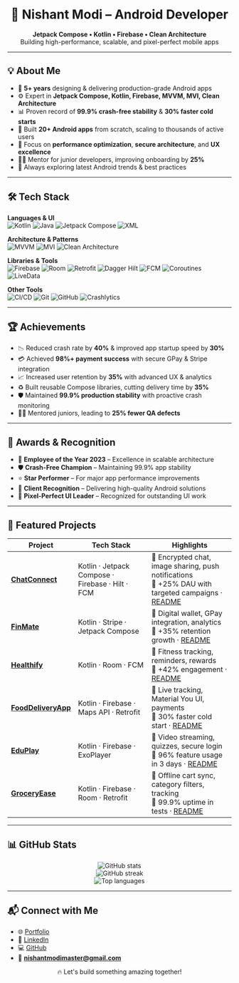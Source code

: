 <h1 align="center">🚀 Nishant Modi – Android Developer</h1>
<p align="center">
  <b>Jetpack Compose • Kotlin • Firebase • Clean Architecture</b><br>
  Building high-performance, scalable, and pixel-perfect mobile apps
</p>

---

## 💡 About Me
- 📱 **5+ years** designing & delivering production-grade Android apps  
- ⚙️ Expert in **Jetpack Compose, Kotlin, Firebase, MVVM, MVI, Clean Architecture**  
- 📊 Proven record of **99.9% crash-free stability** & **30% faster cold starts**  
- 🚀 Built **20+ Android apps** from scratch, scaling to thousands of active users  
- 🎯 Focus on **performance optimization**, **secure architecture**, and **UX excellence**  
- 👨‍🏫 Mentor for junior developers, improving onboarding by **25%**  
- 🌱 Always exploring latest Android trends & best practices  

---

## 🛠 Tech Stack

**Languages & UI**  
![Kotlin](https://img.shields.io/badge/Kotlin-7F52FF?style=for-the-badge&logo=kotlin&logoColor=white) 
![Java](https://img.shields.io/badge/Java-ED8B00?style=for-the-badge&logo=java&logoColor=white) 
![Jetpack Compose](https://img.shields.io/badge/Jetpack%20Compose-4285F4?style=for-the-badge) 
![XML](https://img.shields.io/badge/XML-FF5722?style=for-the-badge)

**Architecture & Patterns**  
![MVVM](https://img.shields.io/badge/MVVM-6A1B9A?style=for-the-badge) 
![MVI](https://img.shields.io/badge/MVI-009688?style=for-the-badge) 
![Clean Architecture](https://img.shields.io/badge/Clean%20Architecture-1976D2?style=for-the-badge) 

**Libraries & Tools**  
![Firebase](https://img.shields.io/badge/Firebase-FFCA28?style=for-the-badge&logo=firebase&logoColor=black) 
![Room](https://img.shields.io/badge/Room-00796B?style=for-the-badge) 
![Retrofit](https://img.shields.io/badge/Retrofit-009688?style=for-the-badge) 
![Dagger Hilt](https://img.shields.io/badge/Dagger%20Hilt-8E24AA?style=for-the-badge) 
![FCM](https://img.shields.io/badge/FCM-03A9F4?style=for-the-badge) 
![Coroutines](https://img.shields.io/badge/Coroutines-795548?style=for-the-badge) 
![LiveData](https://img.shields.io/badge/LiveData-33691E?style=for-the-badge)

**Other Tools**  
![CI/CD](https://img.shields.io/badge/CI%2FCD-1976D2?style=for-the-badge) 
![Git](https://img.shields.io/badge/Git-F05032?style=for-the-badge&logo=git&logoColor=white) 
![GitHub](https://img.shields.io/badge/GitHub-181717?style=for-the-badge&logo=github&logoColor=white) 
![Crashlytics](https://img.shields.io/badge/Crashlytics-E91E63?style=for-the-badge) 

---

## 🏆 Achievements
- 📉 Reduced crash rate by **40%** & improved app startup speed by **30%**  
- 💳 Achieved **98%+ payment success** with secure GPay & Stripe integration  
- 📈 Increased user retention by **35%** with advanced UX & analytics  
- ♻ Built reusable Compose libraries, cutting delivery time by **35%**  
- 🛡 Maintained **99.9% production stability** with proactive crash monitoring  
- 👨‍🏫 Mentored juniors, leading to **25% fewer QA defects**  

---

## 🌟 Awards & Recognition
- 🥇 **Employee of the Year 2023** – Excellence in scalable architecture  
- 🛡 **Crash-Free Champion** – Maintaining 99.9% app stability  
- ⭐ **Star Performer** – For major app performance improvements  
- 🌟 **Client Recognition** – Delivering high-quality Android solutions  
- 🎨 **Pixel-Perfect UI Leader** – Recognized for outstanding UI work  

---

## 📌 Featured Projects

| Project | Tech Stack | Highlights |
|--------|------------|------------|
| **[ChatConnect](https://github.com/nishantmodi92/chatconnect-android)** | Kotlin · Jetpack Compose · Firebase · Hilt · FCM | 🔹 Encrypted chat, image sharing, push notifications<br>🔹 +25% DAU with targeted campaigns · [README](https://github.com/nishantmodi92/chatconnect-android/blob/main/README.md) |
| **[FinMate](https://github.com/nishantmodi92/fintech-wallet)** | Kotlin · Stripe · Jetpack Compose | 🔹 Digital wallet, GPay integration, analytics<br>🔹 +35% retention growth · [README](https://github.com/nishantmodi92/fintech-wallet/blob/main/README.md) |
| **[Healthify](https://github.com/nishantmodi92/healthify)** | Kotlin · Room · FCM | 🔹 Fitness tracking, reminders, rewards<br>🔹 +42% engagement · [README](https://github.com/nishantmodi92/healthify/blob/main/README.md) |
| **[FoodDeliveryApp](https://github.com/nishantmodi92/food-delivery-android)** | Kotlin · Firebase · Maps API · Retrofit | 🔹 Live tracking, Material You UI, payments<br>🔹 30% faster cold start · [README](https://github.com/nishantmodi92/food-delivery-android/blob/main/README.md) |
| **[EduPlay](https://github.com/nishantmodi92/e-learning-android)** | Kotlin · Firebase · ExoPlayer | 🔹 Video streaming, quizzes, secure login<br>🔹 96% feature usage in 3 days · [README](https://github.com/nishantmodi92/e-learning-android/blob/main/README.md) |
| **[GroceryEase](https://github.com/nishantmodi92/groceryease-android)** | Kotlin · Firebase · Room · Retrofit | 🔹 Offline cart sync, category filters, tracking<br>🔹 99.9% uptime in tests · [README](https://github.com/nishantmodi92/groceryease-android/blob/main/README.md) |

---

## 📊 GitHub Stats

<p align="center">
  <img src="https://github-readme-stats.vercel.app/api?username=nishantmodi92&show_icons=true&theme=tokyonight" alt="GitHub stats" />
  <br>
  <img src="https://github-readme-streak-stats.herokuapp.com/?user=nishantmodi92&theme=tokyonight" alt="GitHub streak" />
  <br>
  <img src="https://github-readme-stats.vercel.app/api/top-langs/?username=nishantmodi92&layout=compact&theme=tokyonight" alt="Top languages" />
</p>

---

## 📬 Connect with Me
- 🌐 [Portfolio](https://nishantmodi92.github.io)  
- 💼 [LinkedIn](https://linkedin.com/in/nishantmodi92)  
- 💻 [GitHub](https://github.com/nishantmodi92)  
- 📧 **nishantmodimaster@gmail.com**  

<p align="center">🔥 Let's build something amazing together!</p>
